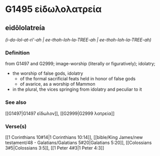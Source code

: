 # G1495 εἰδωλολατρεία

## eidōlolatreía

_(i-do-lol-at-ri'-ah | ee-thoh-loh-la-TREE-ah | ee-thoh-loh-la-TREE-ah)_

### Definition

from G1497 and G2999; image-worship (literally or figuratively); idolatry; 

- the worship of false gods, idolatry
  - of the formal sacrificial feats held in honor of false gods
  - of avarice, as a worship of Mammon
- in the plural, the vices springing from idolatry and peculiar to it

### See also

[[G1497|G1497 εἴδωλον]], [[G2999|G2999 λατρεία]]

### Verse(s)

[[1 Corinthians 10#14|1 Corinthians 10:14]], [[bible/King James/new testament/48 - Galatians/Galatians 5#20|Galatians 5:20]], [[Colossians 3#5|Colossians 3:5]], [[1 Peter 4#3|1 Peter 4:3]]